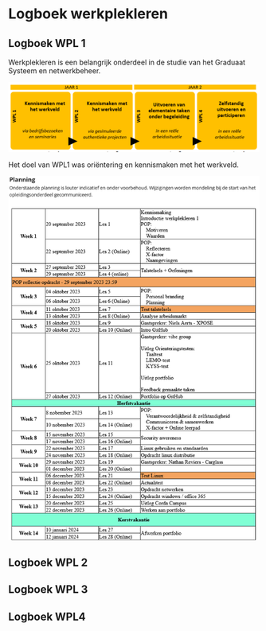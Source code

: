 # Logboek werkplekleren

## Logboek WPL 1

Werkplekleren is een belangrijk onderdeel in de studie van het Graduaat Systeem en netwerkbeheer.

![logboek1!](../images/Planning_WPL1.png) 

Het doel van WPL1 was oriëntering en kennismaken met het werkveld.

![planning!](../images/PLANNINGWPL.png) 

## Logboek WPL 2

## Logboek WPL 3

## Logboek WPL4
